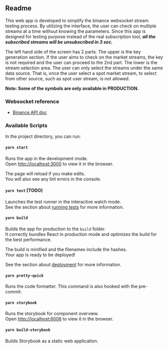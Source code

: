 ## Readme

This web app is developed to simplify the binance websocket stream testing process. By utilizing the interface, the user can check on multiple streams at a time without knowing the parameters. Since this app is designed for testing purpose instead of the real subscription tool, **_all the subscribed streams will be unsubscribed in 3 sec._**

The left hand side of the screen has 2 parts. The upper is the key generation section. If the user aims to check on the market streams, the key is not required and the user can proceed to the 2nd part. The lower is the stream selection area. The user can only select the streams under the same data source. That is, once the user select a spot market stream, to select from other source, such as spot user stream, is not allowed.

**Note: Some of the symbols are only available in PRODUCTION.**

### Websocket reference

- [Binance API doc](https://binance-docs.github.io/apidocs/spot/en/#websocket-market-streams)

### Available Scripts

In the project directory, you can run:

#### `yarn start`

Runs the app in the development mode.\
Open [http://localhost:3000](http://localhost:3000) to view it in the browser.

The page will reload if you make edits.\
You will also see any lint errors in the console.

#### `yarn test` [TODO]

Launches the test runner in the interactive watch mode.\
See the section about [running tests](https://facebook.github.io/create-react-app/docs/running-tests) for more information.

#### `yarn build`

Builds the app for production to the `build` folder.\
It correctly bundles React in production mode and optimizes the build for the best performance.

The build is minified and the filenames include the hashes.\
Your app is ready to be deployed!

See the section about [deployment](https://facebook.github.io/create-react-app/docs/deployment) for more information.

#### `yarn pretty-quick`

Runs the code formatter. This command is also hooked with the pre-commit.

#### `yarn storybook`

Runs the storybook for component overview.\
Open [http://localhost:6006](http://localhost:6006) to view it in the browser.

#### `yarn build-storybook`

Builds Storybook as a static web application.
